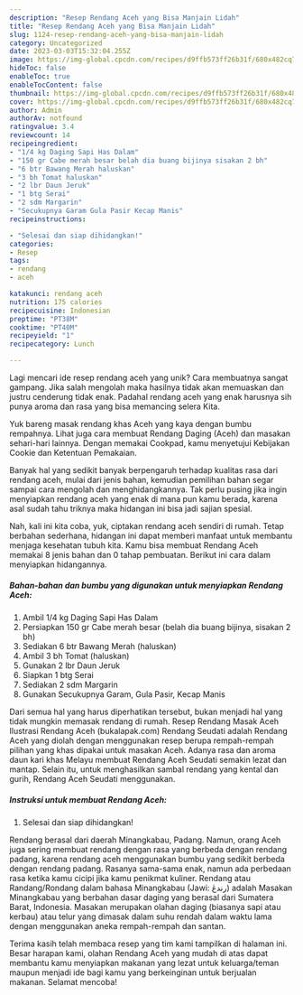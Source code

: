 ```yaml
---
description: "Resep Rendang Aceh yang Bisa Manjain Lidah"
title: "Resep Rendang Aceh yang Bisa Manjain Lidah"
slug: 1124-resep-rendang-aceh-yang-bisa-manjain-lidah
category: Uncategorized
date: 2023-03-03T15:32:04.255Z
image: https://img-global.cpcdn.com/recipes/d9ffb573ff26b31f/680x482cq70/rendang-aceh-foto-resep-utama.jpg
hideToc: false
enableToc: true
enableTocContent: false
thumbnail: https://img-global.cpcdn.com/recipes/d9ffb573ff26b31f/680x482cq70/rendang-aceh-foto-resep-utama.jpg
cover: https://img-global.cpcdn.com/recipes/d9ffb573ff26b31f/680x482cq70/rendang-aceh-foto-resep-utama.jpg
author: Admin
authorAv: notfound
ratingvalue: 3.4
reviewcount: 14
recipeingredient:
- "1/4 kg Daging Sapi Has Dalam"
- "150 gr Cabe merah besar belah dia buang bijinya sisakan 2 bh"
- "6 btr Bawang Merah haluskan"
- "3 bh Tomat haluskan"
- "2 lbr Daun Jeruk"
- "1 btg Serai"
- "2 sdm Margarin"
- "Secukupnya Garam Gula Pasir Kecap Manis"
recipeinstructions:

- "Selesai dan siap dihidangkan!"
categories:
- Resep
tags:
- rendang
- aceh

katakunci: rendang aceh 
nutrition: 175 calories
recipecuisine: Indonesian
preptime: "PT38M"
cooktime: "PT40M"
recipeyield: "1"
recipecategory: Lunch

---
```





Lagi mencari ide resep rendang aceh yang unik? Cara membuatnya sangat gampang. Jika salah mengolah maka hasilnya tidak akan memuaskan dan justru cenderung tidak enak. Padahal rendang aceh yang enak harusnya sih punya aroma dan rasa yang bisa memancing selera Kita.





Yuk bareng masak rendang khas Aceh yang kaya dengan bumbu rempahnya. Lihat juga cara membuat Rendang Daging (Aceh) dan masakan sehari-hari lainnya. Dengan memakai Cookpad, kamu menyetujui Kebijakan Cookie dan Ketentuan Pemakaian.

Banyak hal yang sedikit banyak berpengaruh terhadap kualitas rasa dari rendang aceh, mulai dari jenis bahan, kemudian pemilihan bahan segar sampai cara mengolah dan menghidangkannya. Tak perlu pusing jika ingin menyiapkan rendang aceh yang enak di mana pun kamu berada, karena asal sudah tahu triknya maka hidangan ini bisa jadi sajian spesial.






Nah, kali ini kita coba, yuk, ciptakan rendang aceh sendiri di rumah. Tetap berbahan sederhana, hidangan ini dapat memberi manfaat untuk membantu menjaga kesehatan tubuh kita. Kamu bisa membuat Rendang Aceh memakai 8 jenis bahan dan 0 tahap pembuatan. Berikut ini cara dalam menyiapkan hidangannya.

<!--inarticleads1-->

##### Bahan-bahan dan bumbu yang digunakan untuk menyiapkan Rendang Aceh:

1. Ambil 1/4 kg Daging Sapi Has Dalam
1. Persiapkan 150 gr Cabe merah besar (belah dia buang bijinya, sisakan 2 bh)
1. Sediakan 6 btr Bawang Merah (haluskan)
1. Ambil 3 bh Tomat (haluskan)
1. Gunakan 2 lbr Daun Jeruk
1. Siapkan 1 btg Serai
1. Sediakan 2 sdm Margarin
1. Gunakan Secukupnya Garam, Gula Pasir, Kecap Manis


Dari semua hal yang harus diperhatikan tersebut, bukan menjadi hal yang tidak mungkin memasak rendang di rumah. Resep Rendang Masak Aceh Ilustrasi Rendang Aceh (bukalapak.com) Rendang Seudati adalah Rendang Aceh yang diolah dengan menggunakan resep berupa rempah-rempah pilihan yang khas dipakai untuk masakan Aceh. Adanya rasa dan aroma daun kari khas Melayu membuat Rendang Aceh Seudati semakin lezat dan mantap. Selain itu, untuk menghasilkan sambal rendang yang kental dan gurih, Rendang Aceh Seudati menggunakan. 

<!--inarticleads2-->

##### Instruksi untuk membuat Rendang Aceh:


1. Selesai dan siap dihidangkan!

Rendang berasal dari daerah Minangkabau, Padang. Namun, orang Aceh juga sering membuat rendang dengan rasa yang berbeda dengan rendang padang, karena rendang aceh menggunakan bumbu yang sedikit berbeda dengan rendang padang. Rasanya sama-sama enak, namun ada perbedaan rasa ketika kamu cicipi jika kamu penikmat kuliner. Rendang atau Randang/Rondang dalam bahasa Minangkabau (Jawi: رندڠ) adalah Masakan Minangkabau yang berbahan dasar daging yang berasal dari Sumatera Barat, Indonesia. Masakan merupakan olahan daging (biasanya sapi atau kerbau) atau telur yang dimasak dalam suhu rendah dalam waktu lama dengan menggunakan aneka rempah-rempah dan santan. 

Terima kasih telah membaca resep yang tim kami tampilkan di halaman ini. Besar harapan kami, olahan Rendang Aceh yang mudah di atas dapat membantu kamu menyiapkan makanan yang lezat untuk keluarga/teman maupun menjadi ide bagi kamu yang berkeinginan untuk berjualan makanan. Selamat mencoba!
